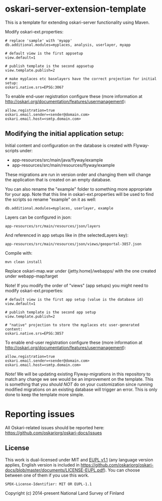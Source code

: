 # oskari-server-extension-template

This is a template for extending oskari-server functionality using Maven.

Modify oskari-ext.properties:

    # replace 'sample' with 'myapp'
    db.additional.modules=myplaces, analysis, userlayer, myapp
    
    # default view is the first appsetup
    view.default=1
    
    # publish template is the second appsetup
    view.template.publish=2

    # make myplaces etc baselayers have the correct projection for initial setup:
    oskari.native.srs=EPSG:3067

To enable end-user registration configure these (more information at http://oskari.org/documentation/features/usermanagement):

    allow.registration=true
    oskari.email.sender=<sender@domain.com>
    oskari.email.host=<smtp.domain.com>

## Modifying the initial application setup:
 
Initial content and configuration on the database is created with Flyway-scripts under:
 - app-resources/src/main/java/flyway/example
 - app-resources/src/main/resources/flyway/example

These migrations are run in version order and changing them will change the application that is created on an empty database.

You can also rename the "example" folder to something more appropriate for your app.
Note that this line in oskari-ext.properties will be used to find the scripts so rename "example" on it as well:

    db.additional.modules=myplaces, userlayer, example

Layers can be configured in json:

    app-resources/src/main/resources/json/layers

And referenced in app setups like in (the selectedLayers key):

    app-resources/src/main/resources/json/views/geoportal-3857.json

Compile with:

    mvn clean install
    
Replace oskari-map.war under {jetty.home}/webapps/ with the one created under webapp-map/target 

Note! If you modify the order of "views" (app setups) you might need to modify oskari-ext.properties:

    # default view is the first app setup (value is the database id)
    view.default=1

    # publish template is the second app setup
    view.template.publish=2

    # "native" projection to store the myplaces etc user-generated content:
    oskari.native.srs=EPSG:3857

To enable end-user registration configure these (more information at http://oskari.org/documentation/features/usermanagement):

    allow.registration=true
    oskari.email.sender=<sender@domain.com>
    oskari.email.host=<smtp.domain.com>

*Note!* We will be updating existing Flyway-migrations in this repository to match any
 change we see would be an improvement on the template. This is something that you _should NOT_ do on your customization
 since running modified migrations on an existing database will trigger an error. This is only done to keep the template more simple.

# Reporting issues

All Oskari-related issues should be reported here: https://github.com/oskariorg/oskari-docs/issues

## License

This work is dual-licensed under MIT and [EUPL v1.1](https://joinup.ec.europa.eu/software/page/eupl/licence-eupl)
(any language version applies, English version is included in https://github.com/oskariorg/oskari-docs/blob/master/documents/LICENSE-EUPL.pdf).
You can choose between one of them if you use this work.

`SPDX-License-Identifier: MIT OR EUPL-1.1`

Copyright (c) 2014-present National Land Survey of Finland
